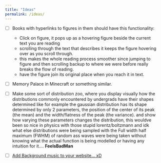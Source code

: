 ```yaml
---
title: "Ideas"
permalink: /ideas/
---
```


- [ ] Books with hyperlinks to figures in them should have this functionality:
    - Click on figure, it pops up as a hovering figure beside the current text you are reading
    - scrolling through the text that describes it keeps the figure hovering over as you scroll through.
    - this makes the whole reading process smoother since jumping to figure and then scrolling backup to where we were before really breaks the flow of reading.
    - have the figure join its original place when you reach it in text.
- [ ] Memory Palace in Minecraft or something similar.

- [ ] Make some sort of distribution zoo, where you display visually how the distributions commonly encountered by undergrads have their shapes determined like for example the gaussian distribution has its shape determined by only 2 parameters, the position of the center of its peak (the mean) and the width/flatness of the peak (the variance). and show how varying these parameters changes the distribution, this wouldve been so nice in physics with those stupid lorentz/boltzmann and idk what else distributions were being sampled with the Full width half maximum (FWHM) of random ass waves were being taken without knowing what the actual function is being modelled or having any intuition for it.... __FeelsBadMan__

- [ ] [Add Background music to your website... xD](https://www.youtube.com/watch?v=ZKFwQFBwQFU)
